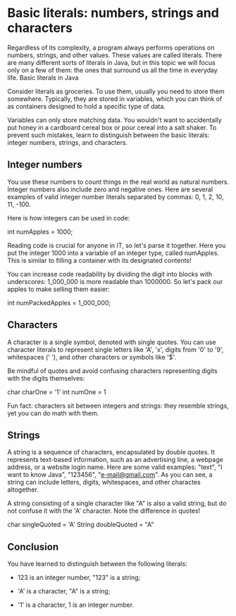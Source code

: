 
# Basic literals: numbers, strings and characters

Regardless of its complexity, a program always performs operations on numbers, strings, and other values. These values are called literals. There are many different sorts of literals in Java, but in this topic we will focus only on a few of them: the ones that surround us all the time in everyday life.
Basic literals in Java

Consider literals as groceries. To use them, usually you need to store them somewhere. Typically, they are stored in variables, which you can think of as containers designed to hold a specific type of data.

Variables can only store matching data. You wouldn't want to accidentally put honey in a cardboard cereal box or pour cereal into a salt shaker. To prevent such mistakes, learn to distinguish between the basic literals: integer numbers, strings, and characters.

## Integer numbers

You use these numbers to count things in the real world as natural numbers. Integer numbers also include zero and negative ones. Here are several examples of valid integer number literals separated by commas: 0, 1, 2, 10, 11, -100.

Here is how integers can be used in code:

int numApples = 1000;

Reading code is crucial for anyone in IT, so let's parse it together. Here you put the integer 1000 into a variable of an integer type, called numApples. This is similar to filling a container with its designated contents!

You can increase code readability by dividing the digit into blocks with underscores: 1_000_000 is more readable than 1000000. So let's pack our apples to make selling them easier:

int numPackedApples = 1_000_000;

## Characters

A character is a single symbol, denoted with single quotes. You can use character literals to represent single letters like 'A', 'x', digits from '0' to '9', whitespaces (' '), and other characters or symbols like '$'.

Be mindful of quotes and avoid confusing characters representing digits with the digits themselves:

char charOne = '1'
int numOne = 1

Fun fact: characters sit between integers and strings: they resemble strings, yet you can do math with them.

## Strings

A string is a sequence of characters, encapsulated by double quotes. It represents text-based information, such as an advertising line, a webpage address, or a website login name. Here are some valid examples: "text", "I want to know Java", "123456", "e-mail@gmail.com". As you can see, a string can include letters, digits, whitespaces, and other charactes altogether.

A string consisting of a single character like "A" is also a valid string, but do not confuse it with the 'A' character. Note the difference in quotes!

char singleQuoted = 'A'
String doubleQuoted = "A"

## Conclusion

You have learned to distinguish between the following literals:

* 123 is an integer number, "123" is a string;

* 'A' is a character, "A" is a string;

* '1' is a character, 1 is an integer number.
